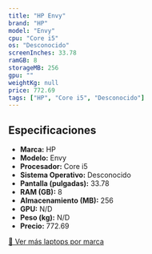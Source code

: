 ```yaml
---
title: "HP Envy"
brand: "HP"
model: "Envy"
cpu: "Core i5"
os: "Desconocido"
screenInches: 33.78
ramGB: 8
storageMB: 256
gpu: ""
weightKg: null
price: 772.69
tags: ["HP", "Core i5", "Desconocido"]
---
```

## Especificaciones

- **Marca:** HP
- **Modelo:** Envy
- **Procesador:** Core i5
- **Sistema Operativo:** Desconocido
- **Pantalla (pulgadas):** 33.78
- **RAM (GB):** 8
- **Almacenamiento (MB):** 256
- **GPU:** N/D
- **Peso (kg):** N/D
- **Precio:** 772.69

[:rocket: Ver más laptops por marca](/brand/hp)
